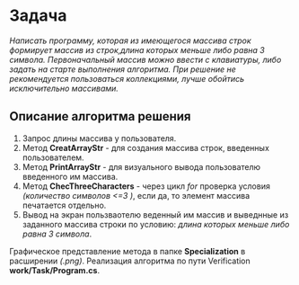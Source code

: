 # Задача

*Написать программу, которая из имеющегося массива строк формирует массив из строк,длина которых меньше либо равна 3 символа. Первоначальный массив можно ввести с клавиатуры, либо задать на старте выполнения алгоритма. При решение не рекомендуется пользоваться коллекциями, лучше обойтись исключительно массивами.*

## Описание алгоритма решения

1. Запрос длины массива у пользователя.
2. Метод **CreatArrayStr** - для создания массива строк, введенных пользователем.
3. Метод **PrintArrayStr** - для визуального вывода пользователю введенного им массива.
4. Метод **ChecThreeCharacters** - через цикл *for* проверка условия *(количество символов <=3 )*, если да, то элемент массива печатается отдельно.
5. Вывод на экран пользваотелю веденный им массив и выведнные из заданного массива строки по условию: *длина которых меньше либо равна 3 символа*.

Графическое представление метода в папке **Specialization** в расширении *(.png)*.
Реализация алгоритма по пути Verification **work/Task/Program.cs**.
